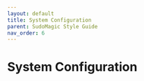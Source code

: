```yaml
---
layout: default
title: System Configuration
parent: SudoMagic Style Guide
nav_order: 6
---
```


# System Configuration
